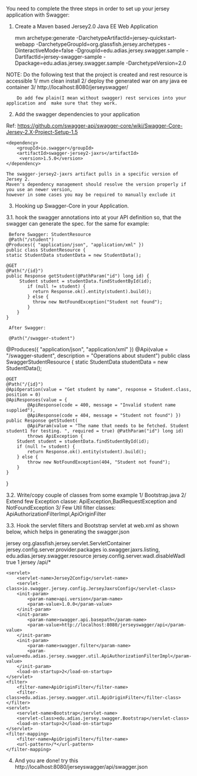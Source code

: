 
You need to complete the three steps in order to set up your jersey application with Swagger:

1. Create a Maven based Jersey2.0 Java EE Web Application

	mvn archetype:generate -DarchetypeArtifactId=jersey-quickstart-webapp 
		       	       -DarchetypeGroupId=org.glassfish.jersey.archetypes 
                               -DinteractiveMode=false -DgroupId=edu.adias.jersey.swagger.sample 
                               -DartifactId=jersey-swagger-sample 
                               -Dpackage=edu.adias.jersey.swagger.sample -DarchetypeVersion=2.0

  NOTE: Do the following test that the project is created and rest resource is accessible
        1/ mvn clean install
        2/ deploy the generated war on any java ee container
        3/ http://localhost:8080/jerseyswagger/
        
        Do add few plain(I mean without swagger) rest services into your application and  make sure that they work.


2. Add the swagger dependencies to your application

Ref: https://github.com/swagger-api/swagger-core/wiki/Swagger-Core-Jersey-2.X-Project-Setup-1.5

	<dependency>
  		<groupId>io.swagger</groupId>
  		<artifactId>swagger-jersey2-jaxrs</artifactId>
 		 <version>1.5.0</version>
	</dependency>
	
	The swagger-jersey2-jaxrs artifact pulls in a specific version of Jersey 2. 
	Maven's dependency management should resolve the version properly if you use an newer version, 
	however in some cases you may be required to manually exclude it
	
3. Hooking up Swagger-Core in your Application.

3.1. hook the swagger annotations into at your API definition so, that the swagger can generate the spec. for  the same
     for example:
     
     Before Swagger: StudentResource
     @Path("/student")
	@Produces({ "application/json", "application/xml" })
	public class StudentResource {
	static StudentData studentData = new StudentData();

	@GET
	@Path("/{id}")
	public Response getStudent(@PathParam("id") long id) {
		 Student student = studentData.findStudentById(id);
		    if (null != student) {
		      return Response.ok().entity(student).build();
		    } else {
		      throw new NotFoundException("Student not found");
		    }
		}
	}
     
     After Swagger:
     
     @Path("/swagger-student")
@Produces({ "application/json", "application/xml" })
@Api(value = "/swagger-student", description = "Operations about student")
public class SwaggerStudentResource {
	static StudentData studentData = new StudentData();

	@GET
	@Path("/{id}")
	@ApiOperation(value = "Get student by name", response = Student.class, position = 0)
	@ApiResponses(value = {
			@ApiResponse(code = 400, message = "Invalid student name supplied"),
			@ApiResponse(code = 404, message = "Student not found") })
	public Response getStudent(
			@ApiParam(value = "The name that needs to be fetched. Student student1 for testing. ", required = true) @PathParam("id") long id)
			throws ApiException {
		Student student = studentData.findStudentById(id);
		if (null != student) {
			return Response.ok().entity(student).build();
		} else {
			throw new NotFoundException(404, "Student not found");
		}
	}
}

3.2. Write/copy couple of classes from some example
     1/ Bootstrap.java
     2/ Extend few Exception classe: ApiException,BadRequestException and NotFoundException
     3/ Few Util filter classes: ApiAuthorizationFilterImpl,ApiOriginFilter

3.3.  Hook the servlet filters and Bootstrap servlet at web.xml as shown below, which helps in generating the swagger.json

<?xml version="1.0" encoding="UTF-8"?>
<!-- This web.xml file is not required when using Servlet 3.0 container,
     see implementation details http://jersey.java.net/nonav/documentation/latest/jax-rs.html -->
<web-app version="2.5" xmlns="http://java.sun.com/xml/ns/javaee" xmlns:xsi="http://www.w3.org/2001/XMLSchema-instance" xsi:schemaLocation="http://java.sun.com/xml/ns/javaee http://java.sun.com/xml/ns/javaee/web-app_2_5.xsd">
    <servlet>
        <servlet-name>jersey</servlet-name>
        <servlet-class>org.glassfish.jersey.servlet.ServletContainer</servlet-class>
        <init-param>
            <param-name>jersey.config.server.provider.packages</param-name>
            <param-value>
                io.swagger.jaxrs.listing,
                edu.adias.jersey.swagger.resource
            </param-value>
        </init-param>
        <init-param>
			<param-name>jersey.config.server.wadl.disableWadl</param-name>
			<param-value>true</param-value>
		</init-param>
        <load-on-startup>1</load-on-startup>
    </servlet>
    <servlet-mapping>
        <servlet-name>jersey</servlet-name>
        <url-pattern>/api/*</url-pattern>
    </servlet-mapping>
    
    <servlet>
		<servlet-name>Jersey2Config</servlet-name>
		<servlet-class>io.swagger.jersey.config.JerseyJaxrsConfig</servlet-class>
		<init-param>
			<param-name>api.version</param-name>
			<param-value>1.0.0</param-value>
		</init-param>
		<init-param>
			<param-name>swagger.api.basepath</param-name>
			<param-value>http://localhost:8080/jerseyswagger/api</param-value>
		</init-param>
		<init-param>
			<param-name>swagger.filter</param-name>
			<param-value>edu.adias.jersey.swagger.util.ApiAuthorizationFilterImpl</param-value>
		</init-param>
		<load-on-startup>2</load-on-startup>
	</servlet>
	<filter>
		<filter-name>ApiOriginFilter</filter-name>
		<filter-class>edu.adias.jersey.swagger.util.ApiOriginFilter</filter-class>
	</filter>
	<servlet>
		<servlet-name>Bootstrap</servlet-name>
		<servlet-class>edu.adias.jersey.swagger.Bootstrap</servlet-class>
		<load-on-startup>2</load-on-startup>
	</servlet>
	<filter-mapping>
		<filter-name>ApiOriginFilter</filter-name>
		<url-pattern>/*</url-pattern>
	</filter-mapping>
</web-app>

4. And you are done! try this http://localhost:8080/jerseyswagger/api/swagger.json 



